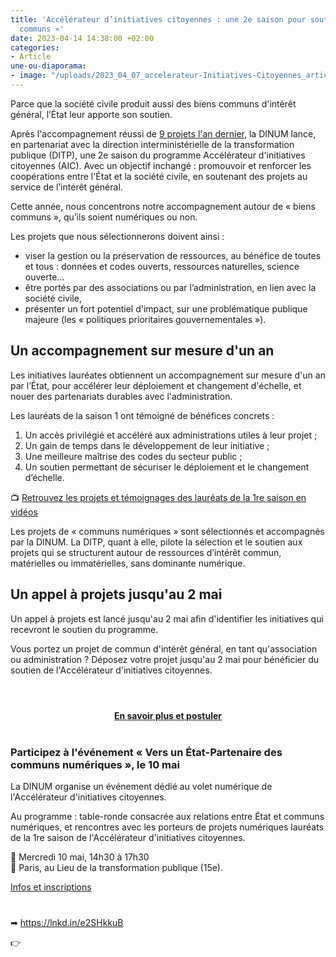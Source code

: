 ```yaml
---
title: 'Accélérateur d’initiatives citoyennes : une 2e saison pour soutenir des «
  communs »'
date: 2023-04-14 14:38:00 +02:00
categories:
- Article
une-ou-diaporama:
- image: "/uploads/2023_04_07_accelerateur-Initiatives-Citoyennes_article.jpg"
---
```


Parce que la société civile produit aussi des biens communs d'intérêt général, l’État leur apporte son soutien.

Après l'accompagnement réussi de [9 projets l'an dernier](https://citoyens.transformation.gouv.fr/laureats/ "9 projets l'an dernier - Lien externe"), la DINUM lance, en partenariat avec la direction interministérielle de la transformation publique (DITP), une 2e saison du programme Accélérateur d'initiatives citoyennes (AIC). Avec un objectif inchangé : promouvoir et renforcer les coopérations entre l'État et la société civile, en soutenant des projets au service de l’intérêt général.

Cette année, nous concentrons notre accompagnement autour de « biens communs », qu’ils soient numériques ou non.

Les projets que nous sélectionnerons doivent ainsi :
* viser la gestion ou la préservation de ressources, au bénéfice de toutes et tous : données et codes ouverts, ressources naturelles, science ouverte…
* être portés par des associations ou par l’administration, en lien avec la société civile,
* présenter un fort potentiel d'impact, sur une problématique publique majeure (les « politiques prioritaires gouvernementales »).

## Un accompagnement sur mesure d'un an
Les initiatives lauréates obtiennent un accompagnement sur mesure d'un an par l’État, pour accélérer leur déploiement et changement d'échelle, et nouer des partenariats durables avec l'administration. 

Les lauréats de la saison 1 ont témoigné de bénéfices concrets :
1. Un accès privilégié et accéléré aux administrations utiles à leur projet ;
2. Un gain de temps dans le développement de leur initiative ;
3. Une meilleure maîtrise des codes du secteur public ;
4. Un soutien permettant de sécuriser le déploiement et le changement d’échelle.
 
📺 [Retrouvez les projets et témoignages des lauréats de la 1re saison en vidéos](https://www.dailymotion.com/playlist/x7o6u9 "Retrouvez les projets et témoignages des lauréats de la 1re saison en vidéos - Lien externe")

Les projets de « communs numériques » sont sélectionnés et accompagnés par la DINUM.
La DITP, quant à elle, pilote la sélection et le soutien aux projets qui se structurent autour de ressources d’intérêt commun, matérielles ou immatérielles, sans dominante numérique.

## Un appel à projets jusqu'au 2 mai
Un appel à projets est lancé jusqu'au 2 mai afin d'identifier les initiatives qui recevront le soutien du programme.

Vous portez un projet de commun d'intérêt général, en tant qu'association ou administration ?
Déposez votre projet jusqu'au 2 mai pour bénéficier du soutien de l'Accélérateur d'initiatives citoyennes.

<div align="center" style="margin-bottom: 30px; margin-top: 4em;"><a href="https://citoyens.transformation.gouv.fr/" class="button" title="En savoir plus et postuler"><b>En savoir plus et postuler</b></a></div>

<div class="encadre noir" style="margin-bottom:40px"><h3 style="margin-top: 40px;">Participez à l'événement « Vers un État-Partenaire des communs numériques », le 10 mai</h3><p>La DINUM organise un événement dédié au volet numérique de l'Accélérateur d'initiatives citoyennes.</p><p>Au programme : table-ronde consacrée aux relations entre État et communs numériques, et rencontres avec les porteurs de projets numériques lauréats de la 1re saison de l'Accélérateur d'initiatives citoyennes.</p><p>📅 Mercredi 10 mai, 14h30 à 17h30
<br>📍 Paris, au Lieu de la transformation publique (15e).</p>
<div class="lien-important"><p><a href="https://citoyens.transformation.gouv.fr/programme/" alt="Lire la suite - Lien externe">Infos et inscriptions</a></p></div></div>

 ➡ https://lnkd.in/e2SHkkuB
 
👉 